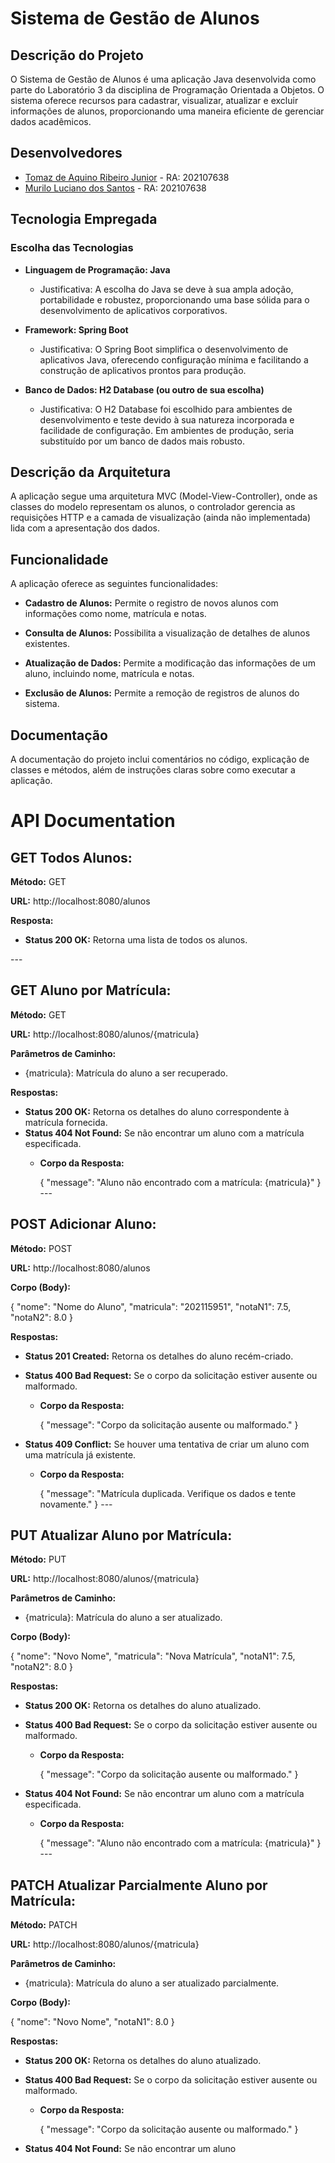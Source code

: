 # Sistema de Gestão de Alunos

## Descrição do Projeto

O Sistema de Gestão de Alunos é uma aplicação Java desenvolvida como parte do Laboratório 3 da disciplina de Programação Orientada a Objetos. O sistema oferece recursos para cadastrar, visualizar, atualizar e excluir informações de alunos, proporcionando uma maneira eficiente de gerenciar dados acadêmicos.

## Desenvolvedores
- [Tomaz de Aquino Ribeiro Junior](https://github.com/dev1) - RA: 202107638
- [Murilo Luciano dos Santos](https://github.com/dev2) - RA: 202107638 

## Tecnologia Empregada

### Escolha das Tecnologias

- **Linguagem de Programação: Java**
  - Justificativa: A escolha do Java se deve à sua ampla adoção, portabilidade e robustez, proporcionando uma base sólida para o desenvolvimento de aplicativos corporativos.

- **Framework: Spring Boot**
  - Justificativa: O Spring Boot simplifica o desenvolvimento de aplicativos Java, oferecendo configuração mínima e facilitando a construção de aplicativos prontos para produção.

- **Banco de Dados: H2 Database (ou outro de sua escolha)**
  - Justificativa: O H2 Database foi escolhido para ambientes de desenvolvimento e teste devido à sua natureza incorporada e facilidade de configuração. Em ambientes de produção, seria substituído por um banco de dados mais robusto.

## Descrição da Arquitetura

A aplicação segue uma arquitetura MVC (Model-View-Controller), onde as classes do modelo representam os alunos, o controlador gerencia as requisições HTTP e a camada de visualização (ainda não implementada) lida com a apresentação dos dados.

## Funcionalidade

A aplicação oferece as seguintes funcionalidades:

- **Cadastro de Alunos:** Permite o registro de novos alunos com informações como nome, matrícula e notas.

- **Consulta de Alunos:** Possibilita a visualização de detalhes de alunos existentes.

- **Atualização de Dados:** Permite a modificação das informações de um aluno, incluindo nome, matrícula e notas.

- **Exclusão de Alunos:** Permite a remoção de registros de alunos do sistema.

## Documentação

A documentação do projeto inclui comentários no código, explicação de classes e métodos, além de instruções claras sobre como executar a aplicação.

# **API Documentation**
## **GET Todos Alunos:**
**Método:** GET

**URL:** http://localhost:8080/alunos

**Resposta:**

- **Status 200 OK:** Retorna uma lista de todos os alunos.

\--- 
## **GET Aluno por Matrícula:**
**Método:** GET

**URL:** http://localhost:8080/alunos/{matricula}

**Parâmetros de Caminho:**

- {matricula}: Matrícula do aluno a ser recuperado.

**Respostas:**

- **Status 200 OK:** Retorna os detalhes do aluno correspondente à matrícula fornecida.
- **Status 404 Not Found:** Se não encontrar um aluno com a matrícula especificada.
  - **Corpo da Resposta:**

    { "message": "Aluno não encontrado com a matrícula: {matricula}" } --- 
## **POST Adicionar Aluno:**
**Método:** POST

**URL:** http://localhost:8080/alunos

**Corpo (Body):**

{ "nome": "Nome do Aluno", "matricula": "202115951", "notaN1": 7.5, "notaN2": 8.0 } 

**Respostas:**

- **Status 201 Created:** Retorna os detalhes do aluno recém-criado.
- **Status 400 Bad Request:** Se o corpo da solicitação estiver ausente ou malformado.
  - **Corpo da Resposta:**

    { "message": "Corpo da solicitação ausente ou malformado." } 

- **Status 409 Conflict:** Se houver uma tentativa de criar um aluno com uma matrícula já existente.
  - **Corpo da Resposta:**

    { "message": "Matrícula duplicada. Verifique os dados e tente novamente." } --- 
## **PUT Atualizar Aluno por Matrícula:**
**Método:** PUT

**URL:** http://localhost:8080/alunos/{matricula}

**Parâmetros de Caminho:**

- {matricula}: Matrícula do aluno a ser atualizado.

**Corpo (Body):**

{ "nome": "Novo Nome", "matricula": "Nova Matrícula", "notaN1": 7.5, "notaN2": 8.0 } 

**Respostas:**

- **Status 200 OK:** Retorna os detalhes do aluno atualizado.
- **Status 400 Bad Request:** Se o corpo da solicitação estiver ausente ou malformado.
  - **Corpo da Resposta:**

    { "message": "Corpo da solicitação ausente ou malformado." } 

- **Status 404 Not Found:** Se não encontrar um aluno com a matrícula especificada.
  - **Corpo da Resposta:**

    { "message": "Aluno não encontrado com a matrícula: {matricula}" } --- 
## **PATCH Atualizar Parcialmente Aluno por Matrícula:**
**Método:** PATCH

**URL:** http://localhost:8080/alunos/{matricula}

**Parâmetros de Caminho:**

- {matricula}: Matrícula do aluno a ser atualizado parcialmente.

**Corpo (Body):**

{ "nome": "Novo Nome", "notaN1": 8.0 } 

**Respostas:**

- **Status 200 OK:** Retorna os detalhes do aluno atualizado.
- **Status 400 Bad Request:** Se o corpo da solicitação estiver ausente ou malformado.
  - **Corpo da Resposta:**

    { "message": "Corpo da solicitação ausente ou malformado." } 

- **Status 404 Not Found:** Se não encontrar um aluno 


